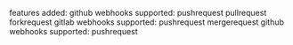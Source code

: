 features added:
github webhooks supported:
pushrequest
pullrequest
forkrequest
gitlab webhooks supported:
pushrequest
mergerequest
github webhooks supported:
pushrequest
